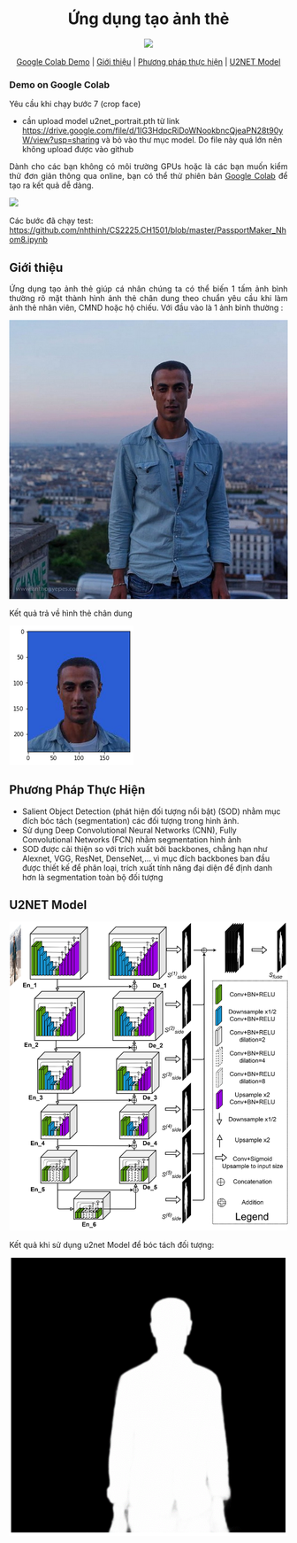 <h1 align="center"> Ứng  dụng tạo ảnh thẻ </h1>

<p align="center">
<a href="https://colab.research.google.com/drive/1ls3jcpKYQfnautkWTKq26-nWK0nX_eHk?usp=sharing"><img  src="https://colab.research.google.com/assets/colab-badge.svg"></a>
</p>


<p align="center">
  <a href="#demo-on-google-colab">Google Colab Demo</a> |
  <a href="#giới-thiệu">Giới thiệu</a> |
  <a href="#phương-pháp-thực-hiện">Phương pháp thực hiện</a> |
  <a href="#u2net-model">U2NET Model</a> 
</p>


### Demo on Google Colab

Yêu cầu khi chạy bước 7 (crop face)
- cần upload model  u2net_portrait.pth từ link  https://drive.google.com/file/d/1IG3HdpcRiDoWNookbncQjeaPN28t90yW/view?usp=sharing và bỏ vào thư mục model. Do file này quá lớn nên không upload được vào github

<p align="justify"> Dành cho các bạn không có môi trường GPUs hoặc là các bạn muốn kiểm thử đơn giản thông qua online, bạn có thể thử phiên bản <a href="https://colab.research.google.com/drive/1ls3jcpKYQfnautkWTKq26-nWK0nX_eHk?usp=sharing">Google Colab</a> để tạo ra kết quả dễ dàng.</p>

<a href="https://colab.research.google.com/drive/1ls3jcpKYQfnautkWTKq26-nWK0nX_eHk?usp=sharing"><img  src="https://colab.research.google.com/assets/colab-badge.svg"></a>

Các bước đã chạy test: https://github.com/nhthinh/CS2225.CH1501/blob/master/PassportMaker_Nhom8.ipynb

## Giới thiệu

<p align="justify"> Ứng dụng tạo ảnh thẻ giúp cá nhân chúng ta có thể biến 1 tấm ảnh bình thường rõ mặt thành hình ảnh thẻ chân dung theo chuẩn yêu cầu khi làm ảnh thẻ nhân viên, CMND hoặc hộ chiếu.
Với đầu vào là 1 ảnh bình thường : </p>
<img src="docs\images\anhinput.jpg">
<p>Kết quả trả về hình thẻ chân dung</p>
<img src="docs\images\anhoutput.png">


## Phương Pháp Thực Hiện

* Salient Object Detection (phát hiện đối tượng nổi bật) (SOD) nhằm mục đích bóc tách (segmentation) các đối tượng trong hình ảnh.
* Sử dụng Deep Convolutional Neural Networks (CNN), Fully Convolutional Networks (FCN) nhằm segmentation hình ảnh
* SOD được cải thiện so với trích xuất bởi backbones, chẳng hạn như Alexnet, VGG, ResNet, DenseNet,... vì mục đích backbones ban đầu được thiết kế để phân loại, trích xuất tính năng đại diện để định danh hơn là segmentation toàn bộ đối tượng


## U2NET Model
<img src="docs\images\U2NETPRmodel.png" >

<p>Kết quả khi sử dụng u2net Model để bóc tách đối tượng: </p>

<img src="docs\images\u2netp_result.png" >





